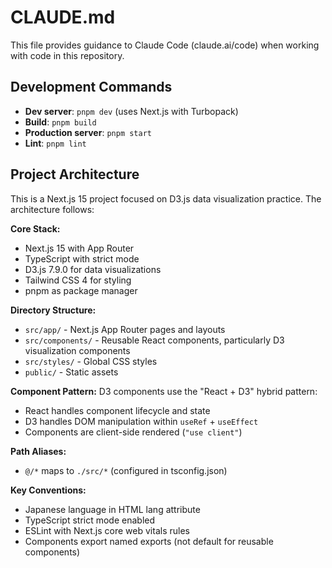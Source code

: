 # CLAUDE.md

This file provides guidance to Claude Code (claude.ai/code) when working with code in this repository.

## Development Commands

- **Dev server**: `pnpm dev` (uses Next.js with Turbopack)
- **Build**: `pnpm build`
- **Production server**: `pnpm start`
- **Lint**: `pnpm lint`

## Project Architecture

This is a Next.js 15 project focused on D3.js data visualization practice. The architecture follows:

**Core Stack:**
- Next.js 15 with App Router
- TypeScript with strict mode
- D3.js 7.9.0 for data visualizations
- Tailwind CSS 4 for styling
- pnpm as package manager

**Directory Structure:**
- `src/app/` - Next.js App Router pages and layouts
- `src/components/` - Reusable React components, particularly D3 visualization components
- `src/styles/` - Global CSS styles
- `public/` - Static assets

**Component Pattern:**
D3 components use the "React + D3" hybrid pattern:
- React handles component lifecycle and state
- D3 handles DOM manipulation within `useRef` + `useEffect`
- Components are client-side rendered (`"use client"`)

**Path Aliases:**
- `@/*` maps to `./src/*` (configured in tsconfig.json)

**Key Conventions:**
- Japanese language in HTML lang attribute
- TypeScript strict mode enabled
- ESLint with Next.js core web vitals rules
- Components export named exports (not default for reusable components)